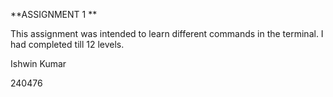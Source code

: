 **ASSIGNMENT 1 **

This assignment was intended to learn different commands in the terminal. I had completed till 12 levels.

Ishwin Kumar

240476
